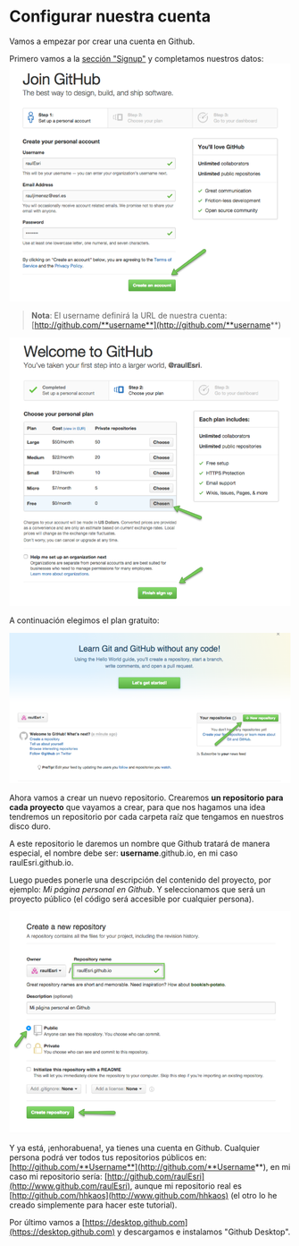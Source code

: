 # Configurar nuestra cuenta

Vamos a empezar por crear una cuenta en Github.

Primero vamos a la [sección "Signup"](https://github.com/join?source=header-home) y completamos nuestros datos:
[![](../images/github_2.png)](../images/github_2.png)

>  **Nota**: El username definirá la URL de nuestra cuenta: [http://github.com/**username**](http://github.com/**username**)

[![](../images/github_3.png)](../images/github_3.png)

A continuación elegimos el plan gratuito:

[![](../images/github_4.png)](../images/github_4.png)

Ahora vamos a crear un nuevo repositorio. Crearemos **un repositorio para cada proyecto** que vayamos a crear, para que nos hagamos una idea tendremos un repositorio por cada carpeta raíz que tengamos en nuestros disco duro. 

A este repositorio le daremos un nombre que Github tratará de manera especial, el nombre debe ser: **username**.github.io, en mi caso raulEsri.github.io.

Luego puedes ponerle una descripción del contenido del proyecto, por ejemplo: *Mi página personal en Github*. Y seleccionamos que será un proyecto público (el código será accesible por cualquier persona).

[![](../images/github_5.png)](../images/github_5.png)

Y ya está, ¡enhorabuena!, ya tienes una cuenta en Github. Cualquier persona podrá ver todos tus repositorios públicos en: [http://github.com/**Username**](http://github.com/**Username**), en mi caso mi repositorio sería: [http://github.com/raulEsri](http://www.github.com/raulEsri), aunque mi repositorio real es [http://github.com/hhkaos](http://www.github.com/hhkaos) (el otro lo he creado simplemente para hacer este tutorial).

Por último vamos a [https://desktop.github.com](https://desktop.github.com) y descargamos e instalamos "Github Desktop".

